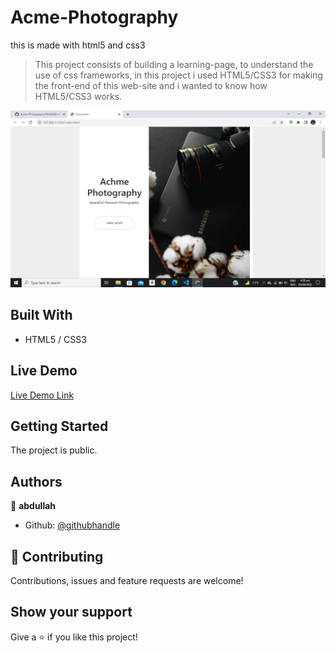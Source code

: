# Acme-Photography
this is made with html5 and css3
> This project consists of building a learning-page, to understand the use of css frameworks, in this project i used HTML5/CSS3 for making the front-end of this web-site and i wanted to know how HTML5/CSS3 works.

![Alt text]( https://github.com/abdullah-FullStackDev/Acme-Photography/blob/main/ss%20(7).png)
           
## Built With

- HTML5 / CSS3

## Live Demo

[Live Demo Link](https://abdullah-fullstackdev.github.io/my-tunes/)

## Getting Started

The project is public.

## Authors

👤 **abdullah**

- Github: [@githubhandle](https://github.com/abdullah-FullStackDev)


## 🤝 Contributing

Contributions, issues and feature requests are welcome!

## Show your support

Give a ⭐️ if you like this project!

